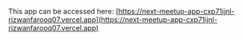 This app can be accessed here: [https://next-meetup-app-cxp71ijnl-rizwanfarooq07.vercel.app](https://next-meetup-app-cxp71ijnl-rizwanfarooq07.vercel.app)
